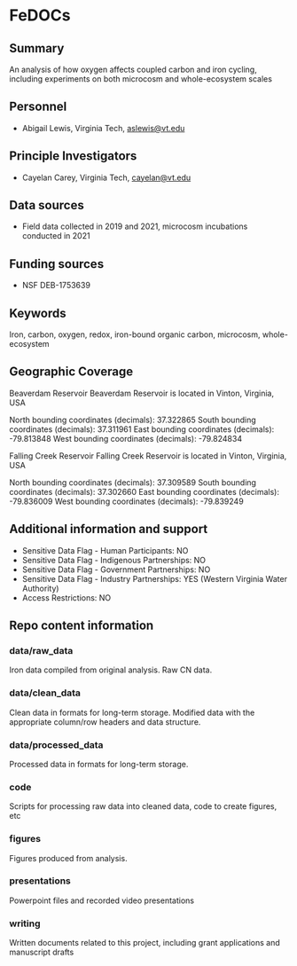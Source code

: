 # FeDOCs

## Summary

An analysis of how oxygen affects coupled carbon and iron cycling, including experiments on both microcosm and whole-ecosystem scales

## Personnel

- Abigail Lewis, Virginia Tech, aslewis@vt.edu

## Principle Investigators

- Cayelan Carey, Virginia Tech, cayelan@vt.edu

## Data sources

- Field data collected in 2019 and 2021, microcosm incubations conducted in 2021

## Funding sources

- NSF DEB-1753639 

## Keywords

Iron, carbon, oxygen, redox, iron-bound organic carbon, microcosm, whole-ecosystem

## Geographic Coverage

Beaverdam Reservoir
Beaverdam Reservoir is located in Vinton, Virginia, USA

North bounding coordinates (decimals): 37.322865
South bounding coordinates (decimals): 37.311961
East bounding coordinates (decimals): -79.813848 
West bounding coordinates (decimals): -79.824834

Falling Creek Reservoir
Falling Creek Reservoir is located in Vinton, Virginia, USA

North bounding coordinates (decimals): 37.309589
South bounding coordinates (decimals): 37.302660
East bounding coordinates (decimals): -79.836009 
West bounding coordinates (decimals): -79.839249

## Additional information and support

- Sensitive Data Flag - Human Participants: NO
- Sensitive Data Flag - Indigenous Partnerships: NO
- Sensitive Data Flag - Government Partnerships: NO
- Sensitive Data Flag - Industry Partnerships: YES (Western Virginia Water Authority)
- Access Restrictions: NO

## Repo content information

### data/raw_data

Iron data compiled from original analysis. Raw CN data.

### data/clean_data

Clean data in formats for long-term storage. Modified data with the appropriate column/row headers and data structure.

### data/processed_data

Processed data in formats for long-term storage.

### code

Scripts for processing raw data into cleaned data, code to create figures, etc

### figures

Figures produced from analysis.

### presentations

Powerpoint files and recorded video presentations

### writing

Written documents related to this project, including grant applications and manuscript drafts
